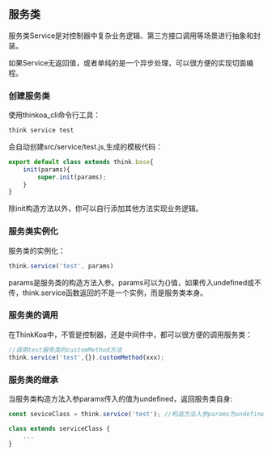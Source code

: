 ## 服务类

服务类Service是对控制器中复杂业务逻辑、第三方接口调用等场景进行抽象和封装。

如果Service无返回值，或者单纯的是一个异步处理，可以很方便的实现切面编程。

### 创建服务类

使用thinkoa_cli命令行工具：

```bash
think service test
```

会自动创建src/service/test.js,生成的模板代码：

```js
export default class extends think.base{
	init(params){
		super.init(params);
	}
}
```

除init构造方法以外，你可以自行添加其他方法实现业务逻辑。

### 服务类实例化

服务类的实例化：

```js
think.service('test', params)
```

params是服务类的构造方法入参。params可以为{}值，如果传入undefined或不传，think.service函数返回的不是一个实例，而是服务类本身。

### 服务类的调用

在ThinkKoa中，不管是控制器，还是中间件中，都可以很方便的调用服务类：

```js
//调用test服务类的customMethod方法
think.service('test',{}).customMethod(xxx); 

```

### 服务类的继承

当服务类构造方法入参params传入的值为undefined，返回服务类自身:

```js
const seviceClass = think.service('test'); //构造方法入参params为undefined

class extends serviceClass {
	...
}
```